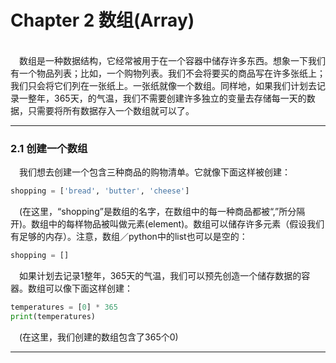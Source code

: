 # Chapter 2 数组(Array)
<br>
&emsp;数组是一种数据结构，它经常被用于在一个容器中储存许多东西。想象一下我们有一个物品列表；比如，一个购物列表。我们不会将要买的商品写在许多张纸上；我们只会将它们列在一张纸上。一张纸就像一个数组。同样地，如果我们计划去记录一整年，365天，的气温，我们不需要创建许多独立的变量去存储每一天的数据，只需要将所有数据存入一个数组就可以了。
<br>

***
### 2.1 创建一个数组
&emsp;我们想去创建一个包含三种商品的购物清单。它就像下面这样被创建：
<br>
```python
shopping = ['bread', 'butter', 'cheese']
```
&emsp;(在这里，“shopping”是数组的名字，在数组中的每一种商品都被“,”所分隔开)。数组中的每样物品被叫做元素(element)。数组可以储存许多元素（假设我们有足够的内存）。注意，数组／python中的list也可以是空的：
<br>
```python
shopping = []
```
&emsp;如果计划去记录1整年，365天的气温，我们可以预先创造一个储存数据的容器。数组可以像下面这样创建：
<br>
```python
temperatures = [0] * 365
print(temperatures)
```
&emsp;(在这里，我们创建的数组包含了365个0)
<br>
***
